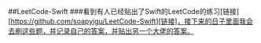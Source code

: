 ##LeetCode-Swift
###看到有人已经贴出了Swift的LeetCode的练习[链接][https://github.com/soapyigu/LeetCode-Swift][链接]，接下来的日子里面我会去刷这些题，并记录自己的答案，并贴出另一个大佬的答案。